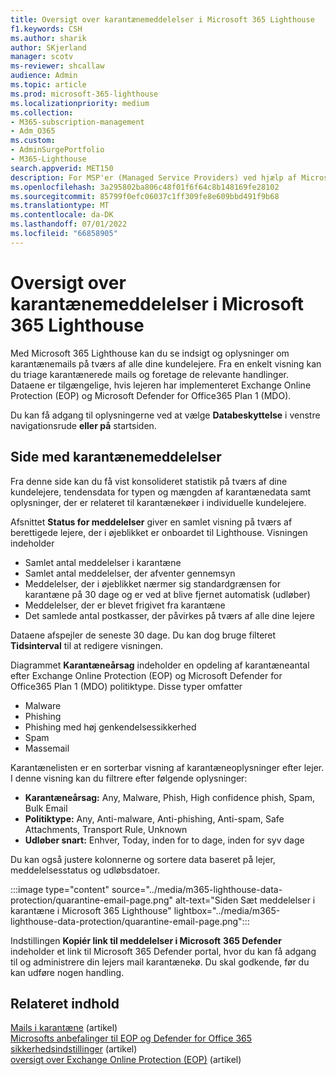 ```yaml
---
title: Oversigt over karantænemeddelelser i Microsoft 365 Lighthouse
f1.keywords: CSH
ms.author: sharik
author: SKjerland
manager: scotv
ms-reviewer: shcallaw
audience: Admin
ms.topic: article
ms.prod: microsoft-365-lighthouse
ms.localizationpriority: medium
ms.collection:
- M365-subscription-management
- Adm_O365
ms.custom:
- AdminSurgePortfolio
- M365-Lighthouse
search.appverid: MET150
description: For MSP'er (Managed Service Providers) ved hjælp af Microsoft 365 Lighthouse kan du få mere at vide om, hvordan du administrerer karantænemeddelelser.
ms.openlocfilehash: 3a295802ba806c48f01f6f64c8b148169fe28102
ms.sourcegitcommit: 85799f0efc06037c1ff309fe8e609bbd491f9b68
ms.translationtype: MT
ms.contentlocale: da-DK
ms.lasthandoff: 07/01/2022
ms.locfileid: "66858905"
---
```

# <a name="overview-of-quarantined-messages-in-microsoft-365-lighthouse"></a>Oversigt over karantænemeddelelser i Microsoft 365 Lighthouse

Med Microsoft 365 Lighthouse kan du se indsigt og oplysninger om karantænemails på tværs af alle dine kundelejere. Fra en enkelt visning kan du triage karantænerede mails og foretage de relevante handlinger. Dataene er tilgængelige, hvis lejeren har implementeret Exchange Online Protection (EOP) og Microsoft Defender for Office365 Plan 1 (MDO).

Du kan få adgang til oplysningerne ved at vælge **Databeskyttelse** i venstre navigationsrude **eller på** startsiden.

## <a name="quarantined-messages-page"></a>Side med karantænemeddelelser

Fra denne side kan du få vist konsolideret statistik på tværs af dine kundelejere, tendensdata for typen og mængden af karantænedata samt oplysninger, der er relateret til karantænekøer i individuelle kundelejere.

Afsnittet **Status for meddelelser** giver en samlet visning på tværs af berettigede lejere, der i øjeblikket er onboardet til Lighthouse. Visningen indeholder

- Samlet antal meddelelser i karantæne
- Samlet antal meddelelser, der afventer gennemsyn
- Meddelelser, der i øjeblikket nærmer sig standardgrænsen for karantæne på 30 dage og er ved at blive fjernet automatisk (udløber)
- Meddelelser, der er blevet frigivet fra karantæne
- Det samlede antal postkasser, der påvirkes på tværs af alle dine lejere

Dataene afspejler de seneste 30 dage. Du kan dog bruge filteret **Tidsinterval** til at redigere visningen.

Diagrammet **Karantæneårsag**  indeholder en opdeling af karantæneantal efter Exchange Online Protection (EOP) og Microsoft Defender for Office365 Plan 1 (MDO) politiktype. Disse typer omfatter

- Malware
- Phishing
- Phishing med høj genkendelsessikkerhed
- Spam
- Massemail

Karantænelisten er en sorterbar visning af karantæneoplysninger efter lejer. I denne visning kan du filtrere efter følgende oplysninger:

- **Karantæneårsag:** Any, Malware, Phish, High confidence phish, Spam, Bulk Email
- **Politiktype:** Any, Anti-malware, Anti-phishing, Anti-spam, Safe Attachments, Transport Rule, Unknown
- **Udløber snart:** Enhver, Today, inden for to dage, inden for syv dage

Du kan også justere kolonnerne og sortere data baseret på lejer, meddelelsesstatus og udløbsdatoer.

:::image type="content" source="../media/m365-lighthouse-data-protection/quarantine-email-page.png" alt-text="Siden Sæt meddelelser i karantæne i Microsoft 365 Lighthouse" lightbox="../media/m365-lighthouse-data-protection/quarantine-email-page.png":::

Indstillingen **Kopiér link til meddelelser i Microsoft** **365 Defender** indeholder et link til Microsoft 365 Defender portal, hvor du kan få adgang til og administrere din lejers mail karantænekø. Du skal godkende, før du kan udføre nogen handling.

## <a name="related-content"></a>Relateret indhold

[Mails i karantæne](../security/office-365-security/quarantine-email-messages.md) (artikel)\
[Microsofts anbefalinger til EOP og Defender for Office 365 sikkerhedsindstillinger](../security/office-365-security/recommended-settings-for-eop-and-office365.md) (artikel)\
[oversigt over Exchange Online Protection (EOP)](../security/office-365-security/exchange-online-protection-overview.md) (artikel)
